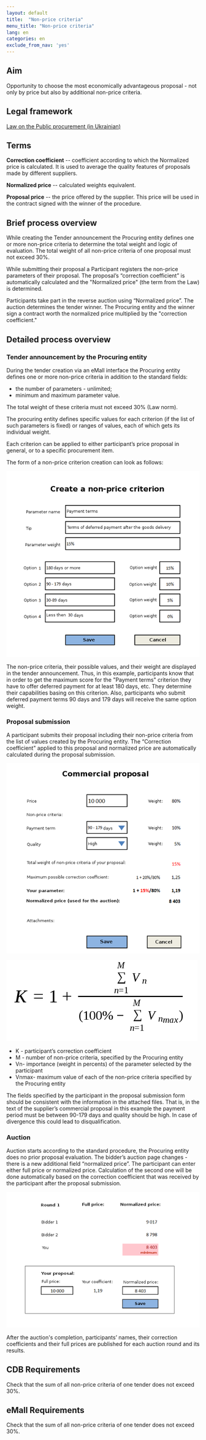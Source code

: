 ```yaml
---
layout: default
title:  "Non-price criteria"
menu_title: "Non-price criteria"
lang: en
categories: en
exclude_from_nav: 'yes'
---
```


## Aim

Opportunity to choose the most economically advantageous proposal - not only by price but also by additional non-price criteria.

## Legal framework

[Law on the Public procurement (in Ukrainian)](https://docs.google.com/document/d/1wxHLMOohlCXC14yamFqc_o4f3mJnWC4eXwDZ6F3GaPI/edit?usp=sharing)

## Terms

**Correction coefficient** -- coefficient according to which the Normalized price is calculated. It is used to average the quality features of proposals made by different suppliers.

**Normalized price** -- calculated weights equivalent.  

**Proposal price** -- the price offered by the supplier. This price will be used in the contract signed with the winner of the procedure.

## Brief process overview

While creating the Tender announcement the Procuring entity defines one or more non-price criteria to determine the total weight and logic of evaluation. The total weight of all non-price criteria of one proposal must not exceed 30%.

While submitting their proposal a Participant registers the non-price parameters of their proposal. The proposal’s “correction coefficient” is automatically calculated and the "Normalized price" (the term from the Law)  is determined.

Participants take part in the reverse auction using “Normalized price”. The auction determines the tender winner. The Procuring entity and the winner sign a contract worth the normalized price multiplied by the "correction coefficient."

## Detailed process overview

### Tender announcement by the Procuring entity

During the tender creation via an eMall interface the Procuring entity defines one or more non-price criteria in addition to the standard fields:

* the number of parameters - unlimited;
* minimum and maximum parameter value.

The total weight of these criteria must not exceed 30% (Law norm).

The procuring entity defines specific values for each criterion (if the list of such parameters is fixed) or ranges of values, each of which gets its individual weight.

Each criterion can be applied to either participant’s price proposal in general, or to a specific procurement item.

The form of a non-price criterion creation can look as follows:

![Form for tender with non-price criteria](/images/nonprcri/en_nonprice_criteria_tender.png)

The non-price criteria, their possible values, and their weight ​​are displayed in the tender announcement. Thus, in this example, participants know that in order to get the maximum score for the "Payment terms" criterion they have to offer deferred payment for at least 180 days, etc. They determine their capabilities basing on this criterion. Also, participants who submit deferred payment terms 90 days and 179 days will receive the same option weight. 

### Proposal submission

A participant submits their proposal including their non-price criteria from the list of values ​​created by the Procuring entity. The “Correction coefficient" applied to this proposal and normalized price are automatically calculated during the proposal submission.

![Non-price criteria](/images/nonprcri/en_nonprice_criteria_form.png)

![Formula for correction coefficient](/images/nonprcri/ua_nonprice_criteria_formula.png)

* K - participant’s correction coefficient
* M - number of non-price criteria, specified by the Procuring entity
* Vn- importance (weight in percents) of the parameter selected by the participant
* Vnmax- maximum value of each of the non-price criteria specified by the Procuring entity

The fields specified by the participant in the proposal submission form should be consistent with the information in the attached files. That is, in the text of the supplier’s commercial proposal in this example the payment period must be between 90-179 days and quality should be high. In case of divergence this could lead to disqualification.

### Auction

Auction starts according to the standard procedure, the Procuring entity does no prior proposal evaluation. The bidder’s auction page changes - there is a new additional field “normalized price”. The participant can enter either full price or normalized price. Calculation of the second one will be done automatically based on the correction coefficient that was received by the participant after the proposal submission.

![Auction with non-price criteria](/images/nonprcri/en_nonprice_criteria_auction.png)

After the auction's completion, participants’ names, their correction coefficients and their full prices are published for each auction round and its results.

## CDB Requirements

Check that the sum of all non-price criteria of one tender does not exceed 30%.

## eMall Requirements

Check that the sum of all non-price criteria of one tender does not exceed 30%.
